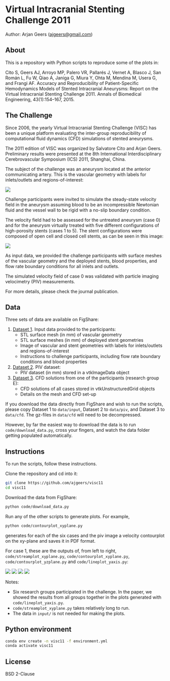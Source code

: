 # Virtual Intracranial Stenting Challenge 2011

Author: Arjan Geers (ajgeers@gmail.com)


## About

This is a repository with Python scripts to reproduce some of the plots in:

Cito S, Geers AJ, Arroyo MP, Palero VR, Pallarés J, Vernet A, Blasco J, San Román L, Fu W, Qiao A, Janiga G, Miura Y, Ohta M, Mendina M, Usera G, and Frangi AF. Accuracy and Reproducibility of Patient-Specific Hemodynamics Models of Stented Intracranial Aneurysms: Report on the Virtual Intracranial Stenting Challenge 2011. Annals of Biomedical Engineering, 43(1):154–167, 2015.


## The Challenge

Since 2006, the yearly Virtual Intracranial Stenting Challenge (VISC) has been a unique platform evaluating the inter-group reproducibility of computational fluid dynamics (CFD) simulations of stented aneurysms.

The 2011 edition of VISC was organized by Salvatore Cito and Arjan Geers. Preliminary results were presented at the 8th International Interdisciplinary Cerebrovascular Symposium (ICS) 2011, Shanghai, China.

The subject of the challenge was an aneurysm located at the anterior communicating artery. This is the vascular geometry with labels for inlets/outlets and regions-of-interest:

![](figs/example/geometry.png?raw=true)

Challenge participants were invited to simulate the steady-state velocity field in the aneurysm assuming blood to be an incompressible Newtonian fluid and the vessel wall to be rigid with a no-slip boundary condition.

The velocity field had to be assessed for the untreated aneurysm (case 0) and for the aneurysm virtually treated with five different configurations of high-porosity stents (cases 1 to 5). The stent configurations were composed of open cell and closed cell stents, as can be seen in this image:

![](figs/example/stent_configurations.png?raw=true)

As input data, we provided the challenge participants with surface meshes of the vascular geometry and the deployed stents, blood properties, and flow rate boundary conditions for all inlets and outlets.

The simulated velocity field of case 0 was validated with particle imaging velocimetry (PIV) measurements.

For more details, please check the journal publication.


## Data

Three sets of data are available on FigShare:

1. [Dataset 1](http://dx.doi.org/10.6084/m9.figshare.1060443). Input data provided to the participants:
    * STL surface mesh (in mm) of vascular geometry
    * STL surface meshes (in mm) of deployed stent geometries
    * Image of vascular and stent geometries with labels for inlets/outlets and regions-of-interest
    * Instructions to challenge participants, including flow rate boundary conditions and blood properties
2. [Dataset 2](http://dx.doi.org/10.6084/m9.figshare.1060453). PIV dataset:
    * PIV dataset (in mm) stored in a vtkImageData object
3. [Dataset 3](http://dx.doi.org/10.6084/m9.figshare.1060464). CFD solutions from one of the participants (research group E):
    * CFD solutions of all cases stored in vtkUnstructuredGrid objects
    * Details on the mesh and CFD set-up

If you download the data directly from FigShare and wish to run the scripts, please copy Dataset 1 to `data/input`, Dataset 2 to `data/piv`, and Dataset 3 to `data/cfd`. The gz-files in `data/cfd` will need to be decompressed.

However, by far the easiest way to download the data is to run `code/download_data.py`, cross your fingers, and watch the data folder getting populated automatically.


## Instructions

To run the scripts, follow these instructions.

Clone the repository and cd into it:
```sh
git clone https://github.com/ajgeers/visc11
cd visc11
```

Download the data from FigShare:
```sh
python code/download_data.py
```

Run any of the other scripts to generate plots. For example,
```sh
python code/contourplot_xyplane.py
```

generates for each of the six cases and the piv image a velocity contourplot on the xy-plane and saves it in PDF format.

For case 1, these are the outputs of, from left to right, `code/streamplot_xyplane.py`, `code/contourplot_xyplane.py`, `code/contourplot_yzplane.py` and `code/lineplot_yaxis.py`:

![](figs/example/streamplot_xyplane.png?raw=true)
![](figs/example/contourplot_xyplane.png?raw=true)
![](figs/example/contourplot_yzplane.png?raw=true)
![](figs/example/lineplot_yaxis.png?raw=true)

Notes:
* Six research groups participated in the challenge. In the paper, we showed the results from all groups together in the plots generated with `code/lineplot_yaxis.py`.
* `code/streamplot_xyplane.py` takes relatively long to run.
* The data in `input/` is not needed for making the plots.


## Python environment

```sh
conda env create -n visc11 -f environment.yml
conda activate visc11
```


## License

BSD 2-Clause

